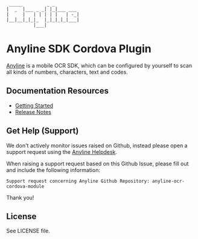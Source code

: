 	 _____         _ _
	|  _  |___ _ _| |_|___ ___
	|     |   | | | | |   | -_|
	|__|__|_|_|_  |_|_|_|_|___|
	          |___|

# Anyline SDK Cordova Plugin

[Anyline](https://www.anyline.com) is a mobile OCR SDK, which can be configured by yourself to scan all kinds of numbers, characters, text and codes. 

## Documentation Resources

- [Getting Started](https://documentation.anyline.com/cordova-plugin-component/latest/getting-started.html)
- [Release Notes](https://documentation.anyline.com/cordova-plugin-component/latest/release-notes.html)

## Get Help (Support)

We don't actively monitor issues raised on Github, instead please open a support request
using the [Anyline Helpdesk](https://support.anyline.com).

When raising a support request based on this Github Issue, please fill out and include the following information:

```
Support request concerning Anyline Github Repository: anyline-ocr-cordova-module
```

Thank you!

## License

See LICENSE file.

